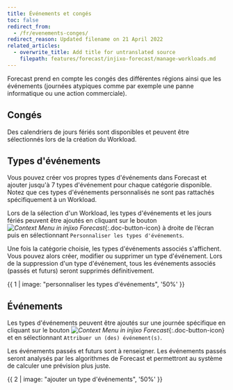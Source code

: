 ```yaml
---
title: Événements et congés
toc: false
redirect_from:
  - /fr/evenements-conges/
redirect_reason: Updated filename on 21 April 2022
related_articles:
  - overwrite_title: Add title for untranslated source
    filepath: features/forecast/injixo-forecast/manage-workloads.md
---
```


Forecast prend en compte les congés des différentes régions ainsi que les événements (journées atypiques comme par exemple une panne informatique ou une action commerciale).

## Congés

Des calendriers de jours fériés sont disponibles et peuvent être sélectionnés lors de la création du Workload.

## Types d'événements

Vous pouvez créer vos propres types d'événements dans Forecast et ajouter jusqu'à 7 types d'événement pour chaque catégorie disponible. Notez que ces types d'événements personnalisés ne sont pas rattachés spécifiquement à un Workload.

Lors de la sélection d'un Workload, les types d'événements et les jours fériés peuvent être ajoutés en cliquant sur le bouton _![Context Menu in injixo Forecast](/assets/img/common/forecast/context-menu.svg)_{:.doc-button-icon} à droite de l’écran puis en sélectionnant `Personnaliser les types d'événements`.

Une fois la catégorie choisie, les types d'événements associés s'affichent. Vous pouvez alors créer, modifier ou supprimer un type d'événement. Lors de la suppression d'un type d'événement, tous les événements associés (passés et futurs) seront supprimés définitivement.

{{ 1 | image: "personnaliser les types d'événements", '50%' }}

## Événements

Les types d'événements peuvent être ajoutés sur une journée spécifique en cliquant sur le bouton _![Context Menu in injixo Forecast](/assets/img/common/forecast/context-menu.svg)_{:.doc-button-icon} et en sélectionnant `Attribuer un (des) événement(s)`.

Les événements passés et futurs sont à renseigner. Les événements passés seront analysés par les algorithmes de Forecast et permettront au système de calculer une prévision plus juste.

{{ 2 | image: "ajouter un type d'événements", '50%' }}

